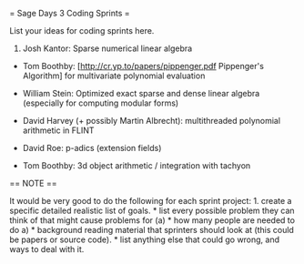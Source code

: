 = Sage Days 3 Coding Sprints =

List your ideas for coding sprints here.

 1. Josh Kantor: Sparse numerical linear algebra

 * Tom Boothby: [http://cr.yp.to/papers/pippenger.pdf Pippenger's Algorithm] for multivariate polynomial evaluation

 * William Stein: Optimized exact sparse and dense linear algebra (especially for computing modular forms)

 * David Harvey (+ possibly Martin Albrecht): multithreaded polynomial arithmetic in FLINT

 * David Roe: p-adics (extension fields)

 * Tom Boothby: 3d object arithmetic / integration with tachyon

== NOTE ==

It would be very good to do the following for each sprint project:
    1. create a specific detailed realistic list of goals.
    * list every possible problem they can think of that might cause problems for (a)
    * how many people are needed to do a)
    * background reading material that sprinters should look at (this could be papers or source code).
    * list anything else that could go wrong, and ways to deal with it.
